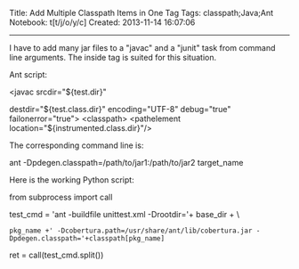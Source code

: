 Title: Add Multiple Classpath Items in One Tag
Tags: classpath;Java;Ant
Notebook: t[t/j/o/y/c]
Created: 2013-11-14 16:07:06

------

I have to add many jar files to a "javac" and a "junit" task from command line arguments. The <pathemelent path/> inside <classpath/> tag is suited for this situation.

 

Ant script:

 

 <javac srcdir="${test.dir}"

  destdir="${test.class.dir}" 
  encoding="UTF-8" 
  debug="true" 
  failonerror="true"> 
  <classpath> 
   <pathelement location="${instrumented.class.dir}"/> 
   <pathelement location="${src.class.dir}"/> 
   <pathelement path="${pdegen.classpath}"/> 
  </classpath> 
 </javac> 
 

 <junit printsummary="yes" fork="yes"> 
  <sysproperty key="net.sourceforge.cobertura.datafile" 
   file="${cobertura.data.file}" /> 
  <classpath> 
   <pathelement location="${instrumented.class.dir}"/> 
   <pathelement location="${src.class.dir}"/> 
   <pathelement location="${test.class.dir}"/> 
   <pathelement location="${src.dir}"/> 
   <pathelement location="${cobertura.path}"/> 
   <pathelement path="${pdegen.classpath}"/> 
  </classpath> 
  <formatter type="xml"/> 
  <batchtest todir="${unittest.report.dir}" haltonerror="yes"> 
   <fileset dir="${test.dir}"> 
    <include name="**/*.java" /> 
   </fileset> 
  </batchtest> 
 </junit>

 

The corresponding command line is:

 

 ant -Dpdegen.classpath=/path/to/jar1:/path/to/jar2 target_name

 

Here is the working Python script:

 

  from subprocess import call

  test_cmd = 'ant -buildfile unittest.xml -Drootdir='+ base_dir + \

    pkg_name +' -Dcobertura.path=/usr/share/ant/lib/cobertura.jar -Dpdegen.classpath='+classpath[pkg_name] 
  ret = call(test_cmd.split())